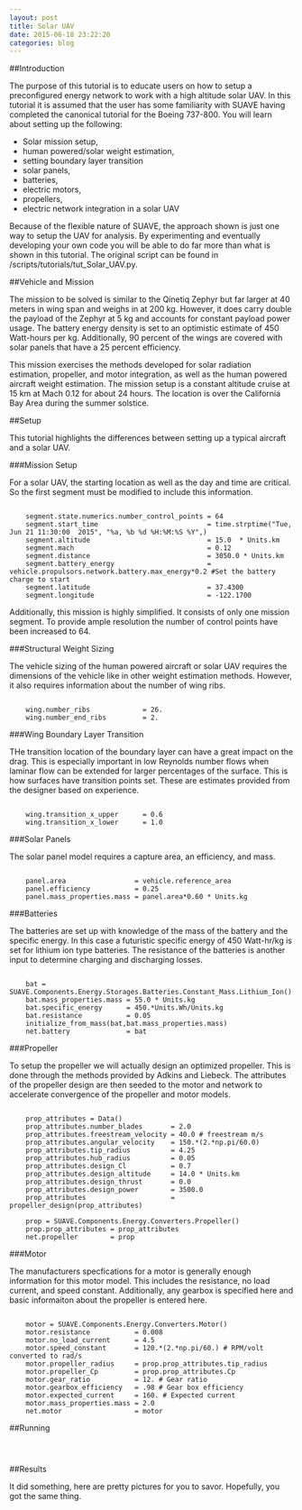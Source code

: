 ```yaml
---
layout: post
title: Solar UAV
date: 2015-06-18 23:22:20
categories: blog
---
```


<link rel="stylesheet" href="//cdn.jsdelivr.net/highlight.js/8.6/styles/default.min.css">
<script src="//cdn.jsdelivr.net/highlight.js/8.6/highlight.min.js"></script>
<script>hljs.initHighlightingOnLoad();</script>

##Introduction

The purpose of this tutorial is to educate users on how to setup a preconfigured energy network to work with a high altitude solar UAV. In this tutorial it is assumed that the user has some familiarity with SUAVE having completed the canonical tutorial for the Boeing 737-800.  You will learn about setting up the following:

* Solar mission setup,
* human powered/solar weight estimation,
* setting boundary layer transition
* solar panels, 
* batteries,
* electric motors, 
* propellers,
* electric network integration in a solar UAV

Because of the flexible nature of SUAVE, the approach shown is just one way to setup the UAV for analysis. By experimenting and eventually developing your own code you will be able to do far more than what is shown in this tutorial. The original script can be found in /scripts/tutorials/tut_Solar_UAV.py.

##Vehicle and Mission

The mission to be solved is similar to the Qinetiq Zephyr but far larger at 40 meters in wing span and weighs in at 200 kg. However, it does carry double the payload of the Zephyr at 5 kg and accounts for constant payload power usage. The battery energy density is set to an optimistic estimate of 450 Watt-hours per kg. Additionally, 90 percent of the wings are covered with solar panels that have a 25 percent efficiency. 

This mission exercises the methods developed for solar radiation estimation, propeller, and motor integration, as well as the human powered aircraft weight estimation. The mission setup is a constant altitude cruise at 15 km at Mach 0.12 for about 24 hours. The location is over the California Bay Area during the summer solstice. 

##Setup

This tutorial highlights the differences between setting up a typical aircraft and a solar UAV.

###Mission Setup

For a solar UAV, the starting location as well as the day and time are critical. So the first segment must be modified to include this information. 

<pre><code class="python">
    segment.state.numerics.number_control_points = 64
    segment.start_time                           = time.strptime("Tue, Jun 21 11:30:00  2015", "%a, %b %d %H:%M:%S %Y",)
    segment.altitude                             = 15.0  * Units.km 
    segment.mach                                 = 0.12
    segment.distance                             = 3050.0 * Units.km
    segment.battery_energy                       = vehicle.propulsors.network.battery.max_energy*0.2 #Set the battery charge to start
    segment.latitude                             = 37.4300
    segment.longitude                            = -122.1700
</code></pre>

Additionally, this mission is highly simplified. It consists of only one mission segment. To provide ample resolution the number of control points have been increased to 64.

###Structural Weight Sizing

The vehicle sizing of the human powered aircraft or solar UAV requires the dimensions of the vehicle like in other weight estimation methods. However, it also requires information about the number of wing ribs.

<pre><code class="python">
    wing.number_ribs             = 26.
    wing.number_end_ribs         = 2.
</code></pre>

###Wing Boundary Layer Transition

THe transition location of the boundary layer can have a great impact on the drag. This is especially important in low Reynolds number flows when laminar flow can be extended for larger percentages of the surface. This is how surfaces have transition points set. These are estimates provided from the designer based on experience.

<pre><code class="python">
    wing.transition_x_upper      = 0.6
    wing.transition_x_lower      = 1.0
</code></pre>

###Solar Panels

The solar panel model requires a capture area, an efficiency, and mass.

<pre><code class="python">
    panel.area                 = vehicle.reference_area
    panel.efficiency           = 0.25
    panel.mass_properties.mass = panel.area*0.60 * Units.kg
</code></pre>


###Batteries

The batteries are set up with knowledge of the mass of the battery and the specific energy. In this case a futuristic specific energy of 450 Watt-hr/kg is set for lithium ion type batteries. The resistance of the batteries is another input to determine charging and discharging losses.

<pre><code class="python">
    bat = SUAVE.Components.Energy.Storages.Batteries.Constant_Mass.Lithium_Ion()
    bat.mass_properties.mass = 55.0 * Units.kg
    bat.specific_energy      = 450.*Units.Wh/Units.kg
    bat.resistance           = 0.05
    initialize_from_mass(bat,bat.mass_properties.mass)
    net.battery              = bat
</code></pre>


###Propeller

To setup the propeller we will actually design an optimized propeller. This is done through the methods provided by Adkins and Liebeck. The attributes of the propeller design are then seeded to the motor and network to accelerate convergence of the propeller and motor models.

<pre><code class="python">
    prop_attributes = Data()
    prop_attributes.number_blades       = 2.0
    prop_attributes.freestream_velocity = 40.0 # freestream m/s
    prop_attributes.angular_velocity    = 150.*(2.*np.pi/60.0)
    prop_attributes.tip_radius          = 4.25
    prop_attributes.hub_radius          = 0.05
    prop_attributes.design_Cl           = 0.7
    prop_attributes.design_altitude     = 14.0 * Units.km
    prop_attributes.design_thrust       = 0.0
    prop_attributes.design_power        = 3500.0
    prop_attributes                     = propeller_design(prop_attributes)

    prop = SUAVE.Components.Energy.Converters.Propeller()
    prop.prop_attributes = prop_attributes
    net.propeller        = prop
</code></pre>

###Motor

The manufacturers specfications for a motor is generally enough information for this motor model. This includes the resistance, no load current, and speed constant. Additionally, any gearbox is specified here and basic informaiton about the propeller is entered here.

<pre><code class="python">
    motor = SUAVE.Components.Energy.Converters.Motor()
    motor.resistance           = 0.008
    motor.no_load_current      = 4.5
    motor.speed_constant       = 120.*(2.*np.pi/60.) # RPM/volt converted to rad/s     
    motor.propeller_radius     = prop.prop_attributes.tip_radius
    motor.propeller_Cp         = prop.prop_attributes.Cp
    motor.gear_ratio           = 12. # Gear ratio
    motor.gearbox_efficiency   = .98 # Gear box efficiency
    motor.expected_current     = 160. # Expected current
    motor.mass_properties.mass = 2.0
    net.motor                  = motor   
</code></pre>


##Running

<pre><code class="bash">

</code></pre>

##Results

It did something, here are pretty pictures for you to savor. Hopefully, you got the same thing.
